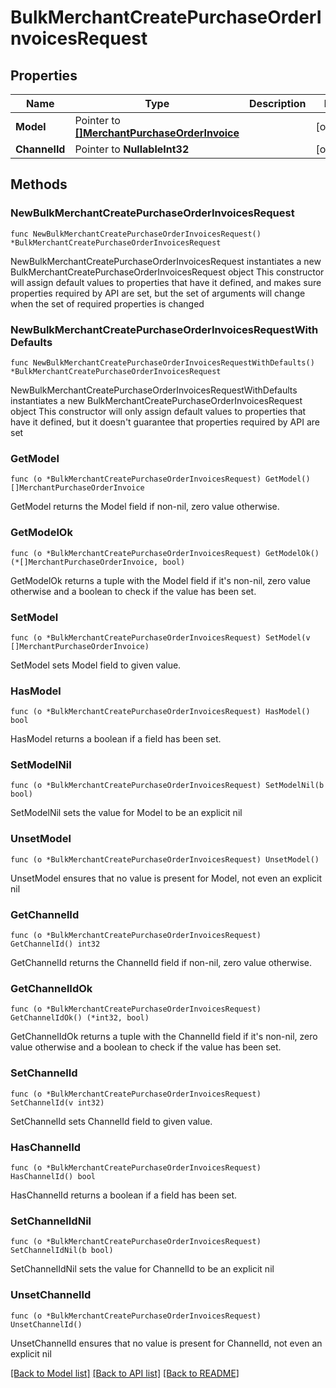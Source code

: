 # BulkMerchantCreatePurchaseOrderInvoicesRequest

## Properties

Name | Type | Description | Notes
------------ | ------------- | ------------- | -------------
**Model** | Pointer to [**[]MerchantPurchaseOrderInvoice**](MerchantPurchaseOrderInvoice.md) |  | [optional] 
**ChannelId** | Pointer to **NullableInt32** |  | [optional] 

## Methods

### NewBulkMerchantCreatePurchaseOrderInvoicesRequest

`func NewBulkMerchantCreatePurchaseOrderInvoicesRequest() *BulkMerchantCreatePurchaseOrderInvoicesRequest`

NewBulkMerchantCreatePurchaseOrderInvoicesRequest instantiates a new BulkMerchantCreatePurchaseOrderInvoicesRequest object
This constructor will assign default values to properties that have it defined,
and makes sure properties required by API are set, but the set of arguments
will change when the set of required properties is changed

### NewBulkMerchantCreatePurchaseOrderInvoicesRequestWithDefaults

`func NewBulkMerchantCreatePurchaseOrderInvoicesRequestWithDefaults() *BulkMerchantCreatePurchaseOrderInvoicesRequest`

NewBulkMerchantCreatePurchaseOrderInvoicesRequestWithDefaults instantiates a new BulkMerchantCreatePurchaseOrderInvoicesRequest object
This constructor will only assign default values to properties that have it defined,
but it doesn't guarantee that properties required by API are set

### GetModel

`func (o *BulkMerchantCreatePurchaseOrderInvoicesRequest) GetModel() []MerchantPurchaseOrderInvoice`

GetModel returns the Model field if non-nil, zero value otherwise.

### GetModelOk

`func (o *BulkMerchantCreatePurchaseOrderInvoicesRequest) GetModelOk() (*[]MerchantPurchaseOrderInvoice, bool)`

GetModelOk returns a tuple with the Model field if it's non-nil, zero value otherwise
and a boolean to check if the value has been set.

### SetModel

`func (o *BulkMerchantCreatePurchaseOrderInvoicesRequest) SetModel(v []MerchantPurchaseOrderInvoice)`

SetModel sets Model field to given value.

### HasModel

`func (o *BulkMerchantCreatePurchaseOrderInvoicesRequest) HasModel() bool`

HasModel returns a boolean if a field has been set.

### SetModelNil

`func (o *BulkMerchantCreatePurchaseOrderInvoicesRequest) SetModelNil(b bool)`

 SetModelNil sets the value for Model to be an explicit nil

### UnsetModel
`func (o *BulkMerchantCreatePurchaseOrderInvoicesRequest) UnsetModel()`

UnsetModel ensures that no value is present for Model, not even an explicit nil
### GetChannelId

`func (o *BulkMerchantCreatePurchaseOrderInvoicesRequest) GetChannelId() int32`

GetChannelId returns the ChannelId field if non-nil, zero value otherwise.

### GetChannelIdOk

`func (o *BulkMerchantCreatePurchaseOrderInvoicesRequest) GetChannelIdOk() (*int32, bool)`

GetChannelIdOk returns a tuple with the ChannelId field if it's non-nil, zero value otherwise
and a boolean to check if the value has been set.

### SetChannelId

`func (o *BulkMerchantCreatePurchaseOrderInvoicesRequest) SetChannelId(v int32)`

SetChannelId sets ChannelId field to given value.

### HasChannelId

`func (o *BulkMerchantCreatePurchaseOrderInvoicesRequest) HasChannelId() bool`

HasChannelId returns a boolean if a field has been set.

### SetChannelIdNil

`func (o *BulkMerchantCreatePurchaseOrderInvoicesRequest) SetChannelIdNil(b bool)`

 SetChannelIdNil sets the value for ChannelId to be an explicit nil

### UnsetChannelId
`func (o *BulkMerchantCreatePurchaseOrderInvoicesRequest) UnsetChannelId()`

UnsetChannelId ensures that no value is present for ChannelId, not even an explicit nil

[[Back to Model list]](../README.md#documentation-for-models) [[Back to API list]](../README.md#documentation-for-api-endpoints) [[Back to README]](../README.md)


